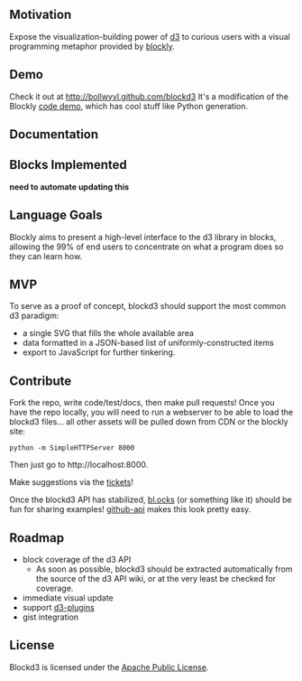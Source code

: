 ## Motivation
Expose the visualization-building power of [d3][] to curious users with a visual
programming metaphor provided by [blockly][].

## Demo
Check it out at http://bollwyvl.github.com/blockd3
It's a modification of the Blockly [code demo][codedemo], which has cool stuff
like Python generation.

## Documentation

## Blocks Implemented
__need to automate updating this__

## Language Goals
Blockly aims to present a high-level interface to the d3 library in blocks, 
allowing the 99% of end users to concentrate on what a program does so they can 
learn how.

## MVP
To serve as a proof of concept, blockd3 should support the most common d3
paradigm:

 - a single SVG that fills the whole available area
 - data formatted in a JSON-based list of uniformly-constructed items
 - export to JavaScript for further tinkering.

## Contribute
Fork the repo, write code/test/docs, then make pull requests! Once you have the
repo locally, you will need to run a webserver to be able to load the blockd3
files... all other assets will be pulled down from CDN or the blockly site:

    python -m SimpleHTTPServer 8000

Then just go to http://localhost:8000.

Make suggestions via the [tickets][]!

Once the blockd3 API has stabilized, [bl.ocks][] (or something like it) should 
be fun for sharing examples! [github-api][] makes this look pretty easy.

## Roadmap
- block coverage of the d3 API
    - As soon as possible, blockd3 should be extracted automatically from the
      source of the d3 API wiki, or at the very least be checked for coverage.
- immediate visual update
- support [d3-plugins][]
- gist integration

## License
Blockd3 is licensed under the [Apache Public License][apl].


[d3]: https://github.com/mbostock/d3
[blockly]: http://code.google.com/p/blockly
[codedemo]: http://blockly-demo.appspot.com/blockly/demos/code
[d3-plugins]: https://github.com/d3/d3-plugins
[tickets]: https://github.com/bollwyvl/blockd3/issues
[bl.ocks]: http://bl.ocks.org/
[apl]: http://www.apache.org/licenses/LICENSE-2.0.html
[github-api]: https://github.com/fitzgen/github-api
